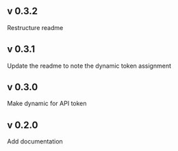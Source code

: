 v 0.3.2
-------
Restructure readme

v 0.3.1
-------
Update the readme to note the dynamic token assignment

v 0.3.0
-------
Make dynamic for API token

v 0.2.0
-------
Add documentation
